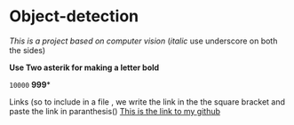 # Object-detection
_This is a project based on computer vision_ (_italic_ use underscore on both the sides)

**Use Two asterik for making a letter bold**

``10000`` **999***

Links (so to include in a file , we write the link in the the square bracket and paste the link in paranthesis()
[This is the link to my github]( https://github.com/AishaRawat/Object-detection/edit/master/README.md)
